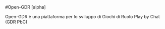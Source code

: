 #Open-GDR [alpha]

Open-GDR è una piattaforma per lo sviluppo di Giochi di Ruolo Play by Chat (GDR PbC)
